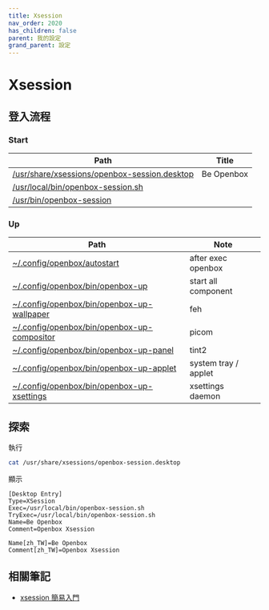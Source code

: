 ```yaml
---
title: Xsession
nav_order: 2020
has_children: false
parent: 我的設定
grand_parent: 設定
---
```



# Xsession


## 登入流程

### Start

| Path | Title |
| --- | --- |
| [/usr/share/xsessions/openbox-session.desktop](https://github.com/samwhelp/note-about-openbox/blob/gh-pages/_demo/config/openbox-config/main/config/openbox/share/xsession/openbox-session.desktop) | Be Openbox |
| [/usr/local/bin/openbox-session.sh](https://github.com/samwhelp/note-about-openbox/blob/gh-pages/_demo/config/openbox-config/main/config/openbox/share/xsession/openbox-session.sh) | |
| [/usr/bin/openbox-session](http://git.openbox.org/?p=mikachu/openbox.git;a=blob;f=data/xsession/openbox-session.in;h=3cf3571fa64eacaa54000edd37e365f865edaa56;hb=HEAD) | |

### Up

| Path | Note |
| --- | --- |
| [~/.config/openbox/autostart](https://github.com/samwhelp/note-about-openbox/blob/gh-pages/_demo/config/openbox-config/main/config/openbox/autostart) | after exec openbox  |
| [~/.config/openbox/bin/openbox-up](https://github.com/samwhelp/note-about-openbox/blob/gh-pages/_demo/config/openbox-config/main/config/openbox/bin/openbox-up) | start all component |
| [~/.config/openbox/bin/openbox-up-wallpaper](https://github.com/samwhelp/note-about-openbox/blob/gh-pages/_demo/config/openbox-config/main/config/openbox/bin/openbox-up-wallpaper) | feh |
| [~/.config/openbox/bin/openbox-up-compositor](https://github.com/samwhelp/note-about-openbox/blob/gh-pages/_demo/config/openbox-config/main/config/openbox/bin/openbox-up-compositor) | picom |
| [~/.config/openbox/bin/openbox-up-panel](https://github.com/samwhelp/note-about-openbox/blob/gh-pages/_demo/config/openbox-config/main/config/openbox/bin/openbox-up-panel) | tint2 |
| [~/.config/openbox/bin/openbox-up-applet](https://github.com/samwhelp/note-about-openbox/blob/gh-pages/_demo/config/openbox-config/main/config/openbox/bin/openbox-up-applet) | system tray / applet |
| [~/.config/openbox/bin/openbox-up-xsettings](https://github.com/samwhelp/note-about-openbox/blob/gh-pages/_demo/config/openbox-config/main/config/openbox/bin/openbox-up-xsettings) | xsettings daemon |

## 探索

執行

``` sh
cat /usr/share/xsessions/openbox-session.desktop
```

顯示

```
[Desktop Entry]
Type=XSession
Exec=/usr/local/bin/openbox-session.sh
TryExec=/usr/local/bin/openbox-session.sh
Name=Be Openbox
Comment=Openbox Xsession

Name[zh_TW]=Be Openbox
Comment[zh_TW]=Openbox Xsession
```

## 相關筆記

* [xsession 簡易入門](https://samwhelp.github.io/note-about-xsession/)
